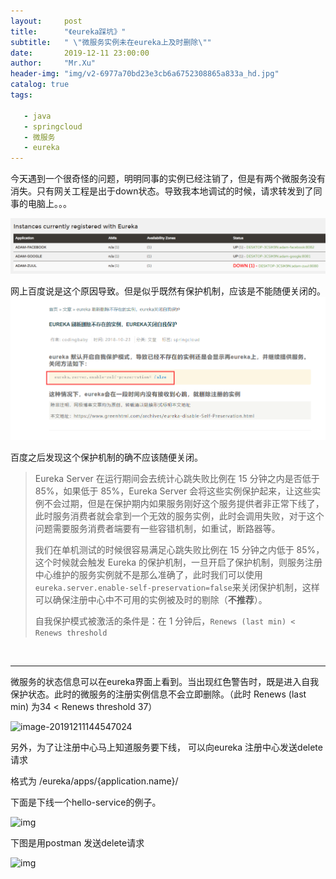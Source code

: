 ```yaml
---
layout:     post
title:      "《eureka踩坑》"
subtitle:   " \"微服务实例未在eureka上及时删除\""
date:       2019-12-11 23:00:00
author:     "Mr.Xu"
header-img: "img/v2-6977a70bd23e3cb6a6752308865a833a_hd.jpg"
catalog: true
tags:

   - java
   - springcloud
   - 微服务
   - eureka
---
```




​		今天遇到一个很奇怪的问题，明明同事的实例已经注销了，但是有两个微服务没有消失。只有网关工程是出于down状态。导致我本地调试的时候，请求转发到了同事的电脑上。。。

![image-20191211114446475](/img/image-20191211114446475.png)



​		网上百度说是这个原因导致。但是似乎既然有保护机制，应该是不能随便关闭的。![image-20191211114245955](/img/eureka-1.png)

百度之后发现这个保护机制的确不应该随便关闭。

> Eureka Server 在运行期间会去统计心跳失败比例在 15 分钟之内是否低于 85%，如果低于 85%，Eureka Server 会将这些实例保护起来，让这些实例不会过期，但是在保护期内如果服务刚好这个服务提供者非正常下线了，此时服务消费者就会拿到一个无效的服务实例，此时会调用失败，对于这个问题需要服务消费者端要有一些容错机制，如重试，断路器等。
>
> 我们在单机测试的时候很容易满足心跳失败比例在 15 分钟之内低于 85%，这个时候就会触发 Eureka 的保护机制，一旦开启了保护机制，则服务注册中心维护的服务实例就不是那么准确了，此时我们可以使用`eureka.server.enable-self-preservation=false`来关闭保护机制，这样可以确保注册中心中不可用的实例被及时的剔除（**不推荐**）。
>
> 自我保护模式被激活的条件是：在 1 分钟后，`Renews (last min) < Renews threshold`

​	

------

​		微服务的状态信息可以在eureka界面上看到。当出现红色警告时，既是进入自我保护状态。此时的微服务的注册实例信息不会立即删除。（此时 Renews (last min)  为34 < Renews threshold 37）

![image-20191211144547024](E:\blog\JackMouse666.github.io\img\image-20191211144547024.png)



另外，为了让注册中心马上知道服务要下线， 可以向eureka 注册中心发送delete 请求

格式为 /eureka/apps/{application.name}/

下面是下线一个hello-service的例子。 

![img](https://img-blog.csdn.net/20180507212444233?watermark/2/text/aHR0cHM6Ly9ibG9nLmNzZG4ubmV0L3NpbmF0XzI1NTk2OTY3/font/5a6L5L2T/fontsize/400/fill/I0JBQkFCMA==/dissolve/70)

下图是用postman 发送delete请求

![img](https://img-blog.csdn.net/20180507212209843?watermark/2/text/aHR0cHM6Ly9ibG9nLmNzZG4ubmV0L3NpbmF0XzI1NTk2OTY3/font/5a6L5L2T/fontsize/400/fill/I0JBQkFCMA==/dissolve/70)



